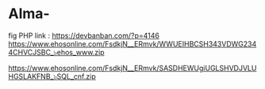 # Alma-
fig PHP
link : https://devbanban.com/?p=4146
https://www.ehosonline.com/FsdkjN__ERmvk/WWUEIHBCSH343VDWG2344CHVCJSBC_๖ehos_www.zip

https://www.ehosonline.com/FsdkjN__ERmvk/SASDHEWUgiUGLSHVDJVLUHGSLAKFNB_๖SQL_cnf.zip
